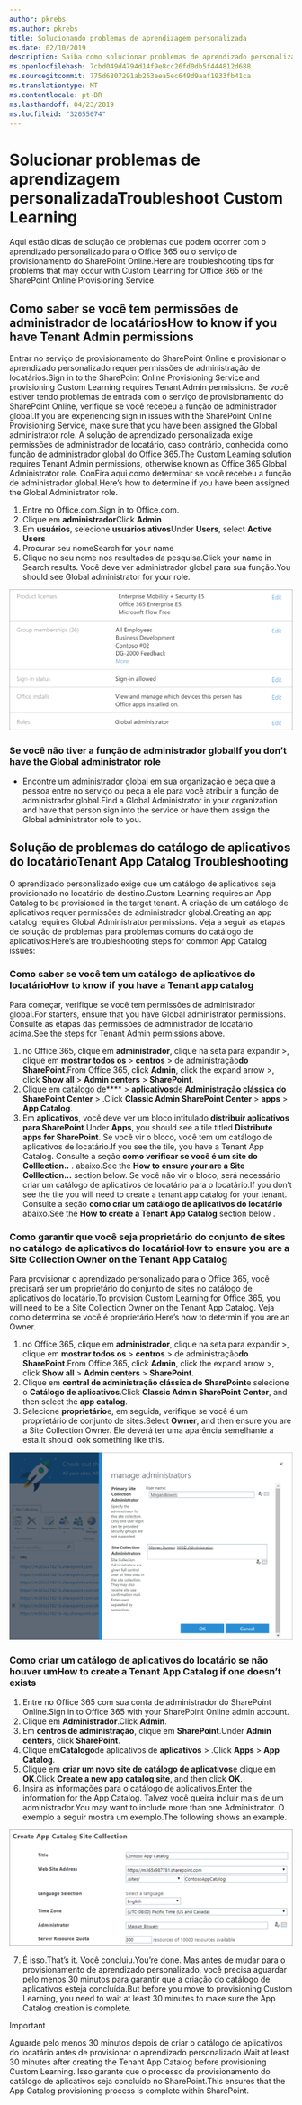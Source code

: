 ```yaml
---
author: pkrebs
ms.author: pkrebs
title: Solucionando problemas de aprendizagem personalizada
ms.date: 02/10/2019
description: Saiba como solucionar problemas de aprendizado personalizado
ms.openlocfilehash: 7cbd049d4794d14f9e8cc26fd0db5f444812d688
ms.sourcegitcommit: 775d6807291ab263eea5ec649d9aaf1933fb41ca
ms.translationtype: MT
ms.contentlocale: pt-BR
ms.lasthandoff: 04/23/2019
ms.locfileid: "32055074"
---
```

# <a name="troubleshoot-custom-learning"></a><span data-ttu-id="b79e1-103">Solucionar problemas de aprendizagem personalizada</span><span class="sxs-lookup"><span data-stu-id="b79e1-103">Troubleshoot Custom Learning</span></span>

<span data-ttu-id="b79e1-104">Aqui estão dicas de solução de problemas que podem ocorrer com o aprendizado personalizado para o Office 365 ou o serviço de provisionamento do SharePoint Online.</span><span class="sxs-lookup"><span data-stu-id="b79e1-104">Here are troubleshooting tips for problems that may occur with Custom Learning for Office 365 or the SharePoint Online Provisioning Service.</span></span>

## <a name="how-to-know-if-you-have-tenant-admin-permissions"></a><span data-ttu-id="b79e1-105">Como saber se você tem permissões de administrador de locatários</span><span class="sxs-lookup"><span data-stu-id="b79e1-105">How to know if you have Tenant Admin permissions</span></span>

<span data-ttu-id="b79e1-106">Entrar no serviço de provisionamento do SharePoint Online e provisionar o aprendizado personalizado requer permissões de administração de locatários.</span><span class="sxs-lookup"><span data-stu-id="b79e1-106">Sign in to the SharePoint Online Provisioning Service and provisioning Custom Learning requires Tenant Admin permissions.</span></span> <span data-ttu-id="b79e1-107">Se você estiver tendo problemas de entrada com o serviço de provisionamento do SharePoint Online, verifique se você recebeu a função de administrador global.</span><span class="sxs-lookup"><span data-stu-id="b79e1-107">If you are experiencing sign in issues with the SharePoint Online Provisioning Service, make sure that you have been assigned the Global administrator role.</span></span> <span data-ttu-id="b79e1-108">A solução de aprendizado personalizada exige permissões de administrador de locatário, caso contrário, conhecida como função de administrador global do Office 365.</span><span class="sxs-lookup"><span data-stu-id="b79e1-108">The Custom Learning solution requires Tenant Admin permissions, otherwise known as Office 365 Global Administrator role.</span></span> <span data-ttu-id="b79e1-109">ConFira aqui como determinar se você recebeu a função de administrador global.</span><span class="sxs-lookup"><span data-stu-id="b79e1-109">Here’s how to determine if you have been assigned the Global Administrator role.</span></span>

1.  <span data-ttu-id="b79e1-110">Entre no Office.com.</span><span class="sxs-lookup"><span data-stu-id="b79e1-110">Sign in to Office.com.</span></span>
2.  <span data-ttu-id="b79e1-111">Clique em **administrador**</span><span class="sxs-lookup"><span data-stu-id="b79e1-111">Click **Admin**</span></span>
3.  <span data-ttu-id="b79e1-112">Em **usuários**, selecione **usuários ativos**</span><span class="sxs-lookup"><span data-stu-id="b79e1-112">Under **Users**, select **Active Users**</span></span>
4.  <span data-ttu-id="b79e1-113">Procurar seu nome</span><span class="sxs-lookup"><span data-stu-id="b79e1-113">Search for your name</span></span>
5.  <span data-ttu-id="b79e1-114">Clique no seu nome nos resultados da pesquisa.</span><span class="sxs-lookup"><span data-stu-id="b79e1-114">Click your name in Search results.</span></span> <span data-ttu-id="b79e1-115">Você deve ver administrador global para sua função.</span><span class="sxs-lookup"><span data-stu-id="b79e1-115">You should see Global administrator for your role.</span></span>

![CG-globaladminrole. png](media/cg-globaladminrole.png)

### <a name="if-you-dont-have-the-global-administrator-role"></a><span data-ttu-id="b79e1-117">Se você não tiver a função de administrador global</span><span class="sxs-lookup"><span data-stu-id="b79e1-117">If you don’t have the Global administrator role</span></span>
- <span data-ttu-id="b79e1-118">Encontre um administrador global em sua organização e peça que a pessoa entre no serviço ou peça a ele para você atribuir a função de administrador global.</span><span class="sxs-lookup"><span data-stu-id="b79e1-118">Find a Global Administrator in your organization and have that person sign into the service or have them assign the Global administrator role to you.</span></span>

## <a name="tenant-app-catalog-troubleshooting"></a><span data-ttu-id="b79e1-119">Solução de problemas do catálogo de aplicativos do locatário</span><span class="sxs-lookup"><span data-stu-id="b79e1-119">Tenant App Catalog Troubleshooting</span></span>
<span data-ttu-id="b79e1-120">O aprendizado personalizado exige que um catálogo de aplicativos seja provisionado no locatário de destino.</span><span class="sxs-lookup"><span data-stu-id="b79e1-120">Custom Learning requires an App Catalog to be provisioned in the target tenant.</span></span> <span data-ttu-id="b79e1-121">A criação de um catálogo de aplicativos requer permissões de administrador global.</span><span class="sxs-lookup"><span data-stu-id="b79e1-121">Creating an app catalog requires Global Administrator permissions.</span></span> <span data-ttu-id="b79e1-122">Veja a seguir as etapas de solução de problemas para problemas comuns do catálogo de aplicativos:</span><span class="sxs-lookup"><span data-stu-id="b79e1-122">Here’s are troubleshooting steps for common App Catalog issues:</span></span>

### <a name="how-to-know-if-you-have-a-tenant-app-catalog"></a><span data-ttu-id="b79e1-123">Como saber se você tem um catálogo de aplicativos do locatário</span><span class="sxs-lookup"><span data-stu-id="b79e1-123">How to know if you have a Tenant app catalog</span></span> 
<span data-ttu-id="b79e1-124">Para começar, verifique se você tem permissões de administrador global.</span><span class="sxs-lookup"><span data-stu-id="b79e1-124">For starters, ensure that you have Global administrator permissions.</span></span> <span data-ttu-id="b79e1-125">Consulte as etapas das permissões de administrador de locatário acima.</span><span class="sxs-lookup"><span data-stu-id="b79e1-125">See the steps for Tenant Admin permissions above.</span></span>

1. <span data-ttu-id="b79e1-126">no Office 365, clique em **administrador**, clique na seta para expandir >, clique em **mostrar todos os** > **centros** > de administração**do SharePoint**.</span><span class="sxs-lookup"><span data-stu-id="b79e1-126">From Office 365, click **Admin**, click the expand arrow >, click **Show all** > **Admin centers** > **SharePoint**.</span></span>
2. <span data-ttu-id="b79e1-127">Clique em catálogo de\*\*\*\* > **aplicativos**de **Administração clássica do SharePoint Center** > .</span><span class="sxs-lookup"><span data-stu-id="b79e1-127">Click **Classic Admin SharePoint Center** > **apps** > **App Catalog**.</span></span>
3. <span data-ttu-id="b79e1-128">Em **aplicativos**, você deve ver um bloco intitulado **distribuir aplicativos para SharePoint**.</span><span class="sxs-lookup"><span data-stu-id="b79e1-128">Under **Apps**, you should see a tile titled **Distribute apps for SharePoint**.</span></span> <span data-ttu-id="b79e1-129">Se você vir o bloco, você tem um catálogo de aplicativos de locatário.</span><span class="sxs-lookup"><span data-stu-id="b79e1-129">If you see the tile, you have a Tenant App Catalog.</span></span> <span data-ttu-id="b79e1-130">Consulte a seção **como verificar se você é um site do Colllection..** . abaixo.</span><span class="sxs-lookup"><span data-stu-id="b79e1-130">See the **How to ensure your are a Site Colllection...** section below.</span></span> <span data-ttu-id="b79e1-131">Se você não vir o bloco, será necessário criar um catálogo de aplicativos de locatário para o locatário.</span><span class="sxs-lookup"><span data-stu-id="b79e1-131">If you don’t see the tile you will need to create a tenant app catalog for your tenant.</span></span> <span data-ttu-id="b79e1-132">Consulte a seção **como criar um catálogo de aplicativos do locatário** abaixo.</span><span class="sxs-lookup"><span data-stu-id="b79e1-132">See the **How to create a Tenant App Catalog** section below .</span></span>

### <a name="how-to-ensure-you-are-a-site-collection-owner-on-the-tenant-app-catalog"></a><span data-ttu-id="b79e1-133">Como garantir que você seja proprietário do conjunto de sites no catálogo de aplicativos do locatário</span><span class="sxs-lookup"><span data-stu-id="b79e1-133">How to ensure you are a Site Collection Owner on the Tenant App Catalog</span></span> 
<span data-ttu-id="b79e1-134">Para provisionar o aprendizado personalizado para o Office 365, você precisará ser um proprietário do conjunto de sites no catálogo de aplicativos do locatário.</span><span class="sxs-lookup"><span data-stu-id="b79e1-134">To provision Custom Learning for Office 365, you will need to be a Site Collection Owner on the Tenant App Catalog.</span></span> <span data-ttu-id="b79e1-135">Veja como determina se você é proprietário.</span><span class="sxs-lookup"><span data-stu-id="b79e1-135">Here’s how to determin if you are an Owner.</span></span>

1. <span data-ttu-id="b79e1-136">no Office 365, clique em **administrador**, clique na seta para expandir >, clique em **mostrar todos os** > **centros** > de administração**do SharePoint**.</span><span class="sxs-lookup"><span data-stu-id="b79e1-136">From Office 365, click **Admin**, click the expand arrow >, click **Show all** > **Admin centers** > **SharePoint**.</span></span>
2. <span data-ttu-id="b79e1-137">Clique em **central de administração clássica do SharePoint**e selecione o **Catálogo de aplicativos**.</span><span class="sxs-lookup"><span data-stu-id="b79e1-137">Click **Classic Admin SharePoint Center**, and then select the **app catalog**.</span></span>
3. <span data-ttu-id="b79e1-138">Selecione **proprietário**e, em seguida, verifique se você é um proprietário de conjunto de sites.</span><span class="sxs-lookup"><span data-stu-id="b79e1-138">Select **Owner**, and then ensure you are a Site Collection Owner.</span></span> <span data-ttu-id="b79e1-139">Ele deverá ter uma aparência semelhante a esta.</span><span class="sxs-lookup"><span data-stu-id="b79e1-139">It should look something like this.</span></span>
 
![CG-sitecollectionowner. png](media/cg-sitecollectionowner.png)

### <a name="how-to-create-a-tenant-app-catalog-if-one-doesnt-exists"></a><span data-ttu-id="b79e1-141">Como criar um catálogo de aplicativos do locatário se não houver um</span><span class="sxs-lookup"><span data-stu-id="b79e1-141">How to create a Tenant App Catalog if one doesn’t exists</span></span> 
1. <span data-ttu-id="b79e1-142">Entre no Office 365 com sua conta de administrador do SharePoint Online.</span><span class="sxs-lookup"><span data-stu-id="b79e1-142">Sign in to Office 365 with your SharePoint Online admin account.</span></span>
2. <span data-ttu-id="b79e1-143">Clique em **Administrador**.</span><span class="sxs-lookup"><span data-stu-id="b79e1-143">Click **Admin**.</span></span>
3. <span data-ttu-id="b79e1-144">Em **centros de administração**, clique em **SharePoint**.</span><span class="sxs-lookup"><span data-stu-id="b79e1-144">Under **Admin centers**, click **SharePoint**.</span></span> 
4. <span data-ttu-id="b79e1-145">Clique em**Catálogo**de aplicativos de **aplicativos** > .</span><span class="sxs-lookup"><span data-stu-id="b79e1-145">Click **Apps** > **App Catalog**.</span></span>
5. <span data-ttu-id="b79e1-146">Clique em **criar um novo site de catálogo de aplicativos**e clique em **OK**.</span><span class="sxs-lookup"><span data-stu-id="b79e1-146">Click **Create a new app catalog site**, and then click **OK**.</span></span> 
6.  <span data-ttu-id="b79e1-147">Insira as informações para o catálogo de aplicativos.</span><span class="sxs-lookup"><span data-stu-id="b79e1-147">Enter the information for the App Catalog.</span></span> <span data-ttu-id="b79e1-148">Talvez você queira incluir mais de um administrador.</span><span class="sxs-lookup"><span data-stu-id="b79e1-148">You may want to include more than one Administrator.</span></span> <span data-ttu-id="b79e1-149">O exemplo a seguir mostra um exemplo.</span><span class="sxs-lookup"><span data-stu-id="b79e1-149">The following shows an example.</span></span>  

![CG-appcatalogfinish. png](media/cg-appcatalogfinish.png)

7.  <span data-ttu-id="b79e1-151">É isso.</span><span class="sxs-lookup"><span data-stu-id="b79e1-151">That’s it.</span></span> <span data-ttu-id="b79e1-152">Você concluiu.</span><span class="sxs-lookup"><span data-stu-id="b79e1-152">You’re done.</span></span> <span data-ttu-id="b79e1-153">Mas antes de mudar para o provisionamento de aprendizado personalizado, você precisa aguardar pelo menos 30 minutos para garantir que a criação do catálogo de aplicativos esteja concluída.</span><span class="sxs-lookup"><span data-stu-id="b79e1-153">But before you move to provisioning Custom Learning, you need to wait at least 30 minutes to make sure the App Catalog creation is complete.</span></span> 

> [!IMPORTANT]
> <span data-ttu-id="b79e1-154">Aguarde pelo menos 30 minutos depois de criar o catálogo de aplicativos do locatário antes de provisionar o aprendizado personalizado.</span><span class="sxs-lookup"><span data-stu-id="b79e1-154">Wait at least 30 minutes after creating the Tenant App Catalog before provisioning Custom Learning.</span></span> <span data-ttu-id="b79e1-155">Isso garante que o processo de provisionamento do catálogo de aplicativos seja concluído no SharePoint.</span><span class="sxs-lookup"><span data-stu-id="b79e1-155">This ensures that the App Catalog provisioning process is complete within SharePoint.</span></span> 
